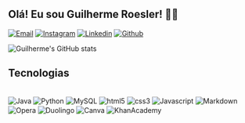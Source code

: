 
## Olá! Eu sou Guilherme Roesler! 🖐🏼

[![Email](https://img.shields.io/badge/Gmail-D14836?style=for-the-badge&logo=gmail&logoColor=white)](https://mail.google.com/mail/u/0/#inbox)
[![Instagram](https://img.shields.io/badge/Instagram-E4405F?style=for-the-badge&logo=instagram&logoColor=white)](https://www.instagram.com/guilherme_roesler/)
[![Linkedin](https://img.shields.io/badge/LinkedIn-0077B5?style=for-the-badge&logo=linkedin&logoColor=white)](https://www.linkedin.com/in/guilherme-hubner-roesler-960267287/)
[![Github](https://img.shields.io/badge/GitHub-100000?style=for-the-badge&logo=github&logoColor=white)](https://github.com/GuilhermeRoesler)

![Guilherme's GitHub stats](https://github-readme-stats.vercel.app/api?username=GuilhermeRoesler020&show_icons=true&theme=calm_pink)

## Tecnologias

<div style="display: inline_block"><br/>
    <img align="center" alt="Java" src="https://img.shields.io/badge/Java-ED8B00?style=for-the-badge&logo=openjdk&logoColor=white"/>
    <img align="center" alt="Python" src="https://img.shields.io/badge/Python-14354C?style=for-the-badge&logo=python&logoColor=white"/>
    <img align="center" alt="MySQL" src="https://img.shields.io/badge/MySQL-00000F?style=for-the-badge&logo=mysql&logoColor=white"/>
    <img align="center" alt="html5" src="https://img.shields.io/badge/HTML5-E34F26?style=for-the-badge&logo=html5&logoColor=white"/>
    <img align="center" alt="css3" src="https://img.shields.io/badge/CSS3-1572B6?style=for-the-badge&logo=css3&logoColor=white"/>
    <img align="center" alt="Javascript" src="https://img.shields.io/badge/JavaScript-323330?style=for-the-badge&logo=javascript&logoColor=F7DF1E"/>
    <img align="center" alt="Markdown" src="https://img.shields.io/badge/Markdown-000000?style=for-the-badge&logo=markdown&logoColor=white"/>
    <img align="center" alt="Opera" src="https://img.shields.io/badge/Opera-FF1B2D?style=for-the-badge&logo=Opera&logoColor=white"/>
    <img align="center" alt="Duolingo" src="https://img.shields.io/badge/Duolingo-58CC02?style=for-the-badge&logo=Duolingo&logoColor=white"/>
    <img align="center" alt="Canva" src="https://img.shields.io/badge/Canva-%2300C4CC.svg?&style=for-the-badge&logo=Canva&logoColor=white"/>
    <img align="center" alt="KhanAcademy" src="https://img.shields.io/badge/Khan%20Academy-14BF96?style=for-the-badge&logo=Khan%20Academy&logoColor=white"/>
</div>
